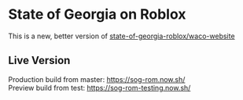 # State of Georgia on Roblox

This is a new, better version of [state-of-georgia-roblox/waco-website](https://github.com/State-of-Georgia-Roblox/waco-website)

## Live Version

Production build from master: https://sog-rom.now.sh/  
Preview build from test: https://sog-rom-testing.now.sh/
